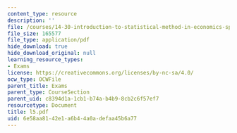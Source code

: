 ```yaml
---
content_type: resource
description: ''
file: /courses/14-30-introduction-to-statistical-method-in-economics-spring-2006/6e58aa8142e1a6b44a0adefaa45b6a77_l5.pdf
file_size: 165577
file_type: application/pdf
hide_download: true
hide_download_original: null
learning_resource_types:
- Exams
license: https://creativecommons.org/licenses/by-nc-sa/4.0/
ocw_type: OCWFile
parent_title: Exams
parent_type: CourseSection
parent_uid: c8394d1a-1cb1-b74a-b4b9-8cb2c6f57ef7
resourcetype: Document
title: l5.pdf
uid: 6e58aa81-42e1-a6b4-4a0a-defaa45b6a77
---
```

